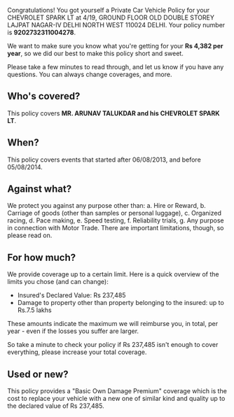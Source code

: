 Congratulations! You got yourself a Private Car Vehicle Policy for your CHEVROLET SPARK LT at 4/19, GROUND FLOOR OLD DOUBLE STOREY LAJPAT NAGAR-IV DELHI NORTH WEST 110024 DELHI. Your policy number is **9202732311004278**.

We want to make sure you know what you're getting for your **Rs 4,382 per year**, so we did our best to make this policy short and sweet.

Please take a few minutes to read through, and let us know if you have any questions. You can always change coverages, and more.

## Who's covered?
This policy covers **MR. ARUNAV TALUKDAR and his CHEVROLET SPARK LT**.

## When?
This policy covers events that started after 06/08/2013, and before 05/08/2014.

## Against what?
We protect you against any purpose other than: a. Hire or Reward, b. Carriage of goods (other than samples or personal luggage), c. Organized racing, d. Pace making, e. Speed testing, f. Reliability trials, g. Any purpose in connection with Motor Trade. There are important limitations, though, so please read on.

## For how much?
We provide coverage up to a certain limit. Here is a quick overview of the limits you chose (and can change):

- Insured's Declared Value: Rs 237,485
- Damage to property other than property belonging to the insured: up to Rs.7.5 lakhs

These amounts indicate the maximum we will reimburse you, in total, per year - even if the losses you suffer are larger.

So take a minute to check your policy if Rs 237,485 isn't enough to cover everything, please increase your total coverage.

## Used or new?
This policy provides a "Basic Own Damage Premium" coverage which is the cost to replace your vehicle with a new one of similar kind and quality up to the declared value of Rs 237,485.
